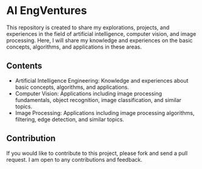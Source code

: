# AI EngVentures

This repository is created to share my explorations, projects, and experiences in the field of artificial intelligence, computer vision, and image processing. Here, I will share my knowledge and experiences on the basic concepts, algorithms, and applications in these areas.

## Contents

- Artificial Intelligence Engineering: Knowledge and experiences about basic concepts, algorithms, and applications.
- Computer Vision: Applications including image processing fundamentals, object recognition, image classification, and similar topics.
- Image Processing: Applications including image processing algorithms, filtering, edge detection, and similar topics.

## Contribution

If you would like to contribute to this project, please fork and send a pull request. I am open to any contributions and feedback.